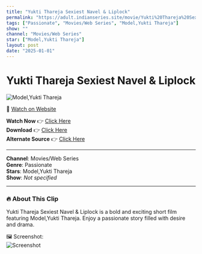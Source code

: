 ```yaml
---
title: "Yukti Thareja Sexiest Navel & Liplock"
permalink: "https://adult.indianseries.site/movie/Yukti%20Thareja%20Sexiest%20Navel%20%26%20Liplock"
tags: ["Passionate", "Movies/Web Series", "Model,Yukti Thareja"]
show: ""
channel: "Movies/Web Series"
star: ["Model,Yukti Thareja"]
layout: post
date: "2025-01-01"
---
```


# Yukti Thareja Sexiest Navel & Liplock

![Model,Yukti Thareja](https://shorts.desisins.com/wp-content/uploads/2023/09/yukti.jpg)

🔗 [Watch on Website](https://adult.indianseries.site/movie/Yukti%20Thareja%20Sexiest%20Navel%20%26%20Liplock)

**Watch Now** 👉 [Click Here](https://adult.indianseries.site/movie/Yukti%20Thareja%20Sexiest%20Navel%20%26%20Liplock)  
**Download** 👉 [Click Here](https://adult.indianseries.site/movie/Yukti%20Thareja%20Sexiest%20Navel%20%26%20Liplock)  
**Alternate Source** 👉 [Click Here](https://adult.indianseries.site/movie/Yukti%20Thareja%20Sexiest%20Navel%20%26%20Liplock)

---

**Channel**: Movies/Web Series  
**Genre**: Passionate  
**Stars**: Model,Yukti Thareja  
**Show**: *Not specified*

---

### 🔥 About This Clip

Yukti Thareja Sexiest Navel & Liplock is a bold and exciting short film featuring Model,Yukti Thareja. Enjoy a passionate story filled with desire and drama.
 
🖼️ Screenshot:  
![Screenshot](https://shorts.desisins.com/wp-content/uploads/2023/09/yukti.jpg)
